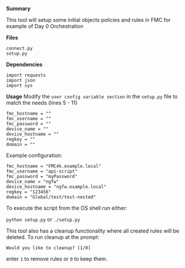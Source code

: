 **Summary**

This tool will setup some initial objects policies and rules in FMC for example of Day 0 Orchestration

**Files**
```
connect.py
setup.py
```

**Dependencies**
```
import requests
import json
import sys
```

**Usage**
Modify the `user config variable section` in the `setup.py` file to match the needs  (lines 5 - 11)
```
fmc_hostname = ""
fmc_username = ""
fmc_password = ""
device_name = ""
device_hostname = ""
regkey = ""
domain = ""
```

Example configuration:

```
fmc_hostname = "FMC4k.example.local"
fmc_username = "api-script"
fmc_password = "myPassword"
device_name = "ngfw"
device_hostname = "ngfw.example.local"
regkey = "123456"
domain = "Global/test/test-nested"
```

To execute the script from the OS shell run either:

`python setup.py`
or
`./setup.py`

This tool also has a cleanup functionality where all created rules will be deleted. To run cleanup at the prompt:

`Would you like to cleanup? [1/0]`

enter `1` to remove rules or `0` to keep them.
